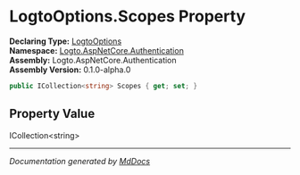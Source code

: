 ﻿<!--  
  <auto-generated>   
    The contents of this file were generated by a tool.  
    Changes to this file may be list if the file is regenerated  
  </auto-generated>   
-->

# LogtoOptions.Scopes Property

**Declaring Type:** [LogtoOptions](../index.md)  
**Namespace:** [Logto.AspNetCore.Authentication](../../index.md)  
**Assembly:** Logto.AspNetCore.Authentication  
**Assembly Version:** 0.1.0\-alpha.0

```csharp
public ICollection<string> Scopes { get; set; }
```

## Property Value

ICollection\<string\>

___

*Documentation generated by [MdDocs](https://github.com/ap0llo/mddocs)*
